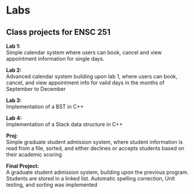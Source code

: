 # Labs
## Class projects for ENSC 251

**Lab 1:** \
Simple calendar system where users can book, cancel and view appointment information for single days.

**Lab 2:** \
Advanced calendar system building upon lab 1, where users can book, cancel, and view appointment info for valid days in the months of September to December

**Lab 3:** \
Implementation of a BST in C++

**Lab 4:** \
Implementation of a Stack data structure in C++

**Proj:** \
Simple graduate student admission system, where student information is read from a file, sorted, and either declines or accepts students based on their academic scoring

**Final Project:** \
A graduate student admission system, building upon the previous program. Students are stored in a linked list. Automatic spelling correction, Unit testing, and sorting was implemented
